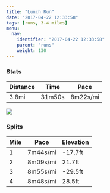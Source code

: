 ```yaml
---
title: "Lunch Run"
date: "2017-04-22 12:33:58"
tags: [runs, 3-4 miles]
menu:
  nav:
    identifier: "2017-04-22 12:33:58"
    parent: "runs"
    weight: 130
---
```


### Stats

| Distance | Time | Pace |
|----------|------|------|
|3.8mi|31m50s|8m22s/mi|

<img src='https://maps.googleapis.com/maps/api/staticmap?maptype=roadmap&path=enc:ywjeI~dvLiMk@yC~GrCvToBnKbAtBa@dChBp@eAnBxCnNKlE|LhLOrMnGjQxIfFpOd[dEpRxDz^kFoa@aIa[aKgPgD[iE}EgDaMgAmOkFiBmAwCyF_[fAkD_Bk@t@sDBoa@&key=AIzaSyAfqMeaZ1CCJFGP5cWud__oZnT_Pybg-1M&size=800x800&markers=color:yellow|label:S|53.47213,-2.24864&markers=color:green|label:F|53.47455999999999,-2.250059999999999'>

### Splits

| Mile | Pace | Elevation |
|------|------|-----------|
|1|7m44s/mi|-17.7ft|
|2|8m09s/mi|21.7ft|
|3|8m55s/mi|-29.5ft|
|4|8m48s/mi|28.5ft|
